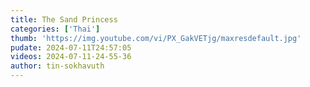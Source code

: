 ```yaml
---
title: The Sand Princess
categories: ['Thai']
thumb: 'https://img.youtube.com/vi/PX_GakVETjg/maxresdefault.jpg'
pudate: 2024-07-11T24:57:05
videos: 2024-07-11-24-55-36
author: tin-sokhavuth
---
```

